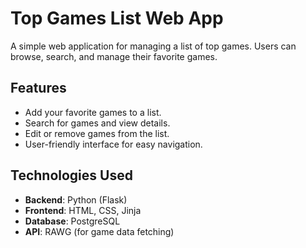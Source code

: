 # Top Games List Web App  

A simple web application for managing a list of top games. Users can browse, search, and manage their favorite games.  

## Features  
- Add your favorite games to a list.  
- Search for games and view details.  
- Edit or remove games from the list.  
- User-friendly interface for easy navigation.  

## Technologies Used  
- **Backend**: Python (Flask)  
- **Frontend**: HTML, CSS, Jinja
- **Database**: PostgreSQL 
- **API**: RAWG (for game data fetching)   
